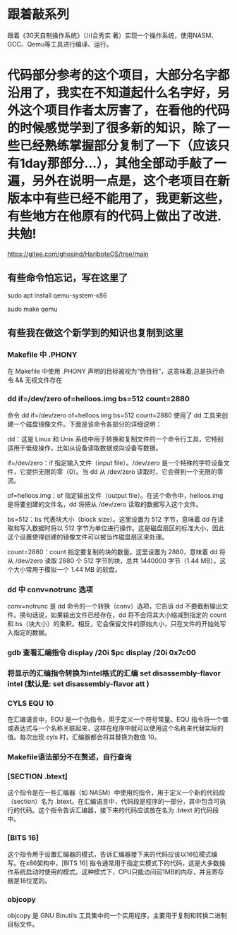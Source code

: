 # 跟着敲系列
跟着《30天自制操作系统》（川合秀实 著）实现一个操作系统，使用NASM、GCC、Qemu等工具进行编译、运行。

# 代码部分参考的这个项目，大部分名字都沿用了，我实在不知道起什么名字好，另外这个项目作者太厉害了，在看他的代码的时候感觉学到了很多新的知识，除了一些已经熟练掌握部分复制了一下（应该只有1day那部分...），其他全部动手敲了一遍，另外在说明一点是，这个老项目在新版本中有些已经不能用了，我更新这些，有些地方在他原有的代码上做出了改进.共勉!
https://gitee.com/ghosind/HariboteOS/tree/main

## 有些命令怕忘记，写在这里了

sudo apt install qemu-system-x86

sudo make qemu

## 有些我在做这个新学到的知识也复制到这里
### Makefile 中 .PHONY
在 Makefile 中使用 .PHONY 声明的目标被视为“伪目标”，这意味着,总是执行命令 && 无视文件存在
### dd if=/dev/zero of=helloos.img bs=512 count=2880
命令 dd if=/dev/zero of=helloos.img bs=512 count=2880 使用了 dd 工具来创建一个磁盘镜像文件。下面是该命令各部分的详细说明：

dd：这是 Linux 和 Unix 系统中用于转换和复制文件的一个命令行工具，它特别适用于低级操作，比如从设备读取数据或向设备写数据。

if=/dev/zero：if 指定输入文件（input file）。/dev/zero 是一个特殊的字符设备文件，它提供无限的零（0）。当 dd 从 /dev/zero 读取时，它会得到一个无限的零流。

of=helloos.img：of 指定输出文件（output file）。在这个命令中，helloos.img 是将要创建的文件名，dd 将把从 /dev/zero 读取的数据写入这个文件。

bs=512：bs 代表块大小（block size）。这里设置为 512 字节，意味着 dd 在读取和写入数据时将以 512 字节为单位进行操作。这是磁盘扇区的标准大小，因此这个设置使得创建的镜像文件可以被当作磁盘扇区来处理。

count=2880：count 指定要复制的块的数量。这里设置为 2880，意味着 dd 将从 /dev/zero 读取 2880 个 512 字节的块，总共 1440000 字节（1.44 MB）。这个大小常用于模拟一个 1.44 MB 的软盘。
### dd 中 conv=notrunc 选项
conv=notrunc 是 dd 命令的一个转换（conv）选项，它告诉 dd 不要截断输出文件。换句话说，如果输出文件已经存在，dd 将不会将其大小缩减到指定的 count 和 bs（块大小）的乘积。相反，它会保留文件的原始大小，只在文件的开始处写入指定的数据。
### gdb 查看汇编指令 display /20i $pc display /20i 0x7c00
### 将显示的汇编指令转换为intel格式的汇编 set disassembly-flavor intel (默认是: set disassembly-flavor att )
### CYLS EQU 10
在汇编语言中，EQU 是一个伪指令，用于定义一个符号常量。EQU 指令将一个值或表达式与一个名称关联起来，这样在程序中就可以使用这个名称来代替实际的值。每次出现 cyls 时，汇编器都会将其替换为数值 10。
### Makefile语法部分不在赘述，自行查询
### [SECTION .btext]
这个指令是在一些汇编器（如 NASM）中使用的指令，用于定义一个新的代码段（section）名为 .btext。在汇编语言中，代码段是程序的一部分，其中包含可执行的代码。这个指令告诉汇编器，接下来的代码应该放在名为 .btext 的代码段中。
### [BITS 16]
这个指令用于设置汇编器的模式，告诉汇编器接下来的代码应该以16位模式编写。在x86架构中，[BITS 16] 指令通常用于指定实模式下的代码，这是大多数操作系统启动时使用的模式。这种模式下，CPU只能访问前1MB的内存，并且寄存器是16位宽的。
### objcopy
objcopy 是 GNU Binutils 工具集中的一个实用程序，主要用于复制和转换二进制目标文件。